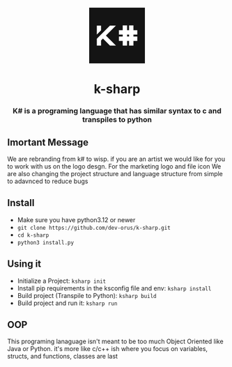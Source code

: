 <p align="center">
<img src="img/k-sharp.jpg" style="height: 128px">
</p>

<h1 align="center">k-sharp</h1>

<h3 align="center">K# is a programing language that has similar syntax to c and transpiles to python</h3>

## Imortant Message

We are rebranding from k# to wisp. if you are an artist we would like for you to work with us on the logo desgn. For the marketing logo and file icon
We are also changing the project structure and language structure from simple to adavnced to reduce bugs

## Install

- Make sure you have python3.12 or newer
- `git clone https://github.com/dev-orus/k-sharp.git`
- `cd k-sharp`
- `python3 install.py`

## Using it

- Initialize a Project: `ksharp init`
- Install pip requirements in the ksconfig file and env: `ksharp install`
- Build project (Transpile to Python): `ksharp build`
- Build project and run it: `ksharp run`

## OOP

This programing lanaguage isn't meant to be too much Object Oriented like Java or Python. it's more like c/c++ ish where you focus on variables, structs, and functions, classes are last
